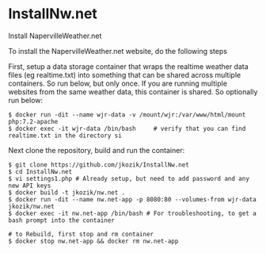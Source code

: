 # InstallNw.net
Install NapervilleWeather.net

To install the NapervilleWeather.net website, do the following steps

First, setup a data storage container that wraps the realtime weather data files (eg realtime.txt) into something that can be shared across multiple containers.  So run below, but only once.  If you are running multiple websites from the same weather data, this container is shared.  So optionally run below:
```
$ docker run -dit --name wjr-data -v /mount/wjr:/var/www/html/mount php:7.2-apache
$ docker exec -it wjr-data /bin/bash     # verify that you can find realtime.txt in the directory si
```
Next clone the repository, build and run the container:
```
$ git clone https://github.com/jkozik/InstallNw.net
$ cd InstallNw.net
$ vi settings1.php # Already setup, but need to add password and any new API keys
$ docker build -t jkozik/nw.net .
$ docker run -dit --name nw.net-app -p 8080:80 --volumes-from wjr-data jkozik/nw.net
$ docker exec -it nw.net-app /bin/bash # For troubleshooting, to get a bash prompt into the container

# to Rebuild, first stop and rm container
$ docker stop nw.net-app && docker rm nw.net-app
```
